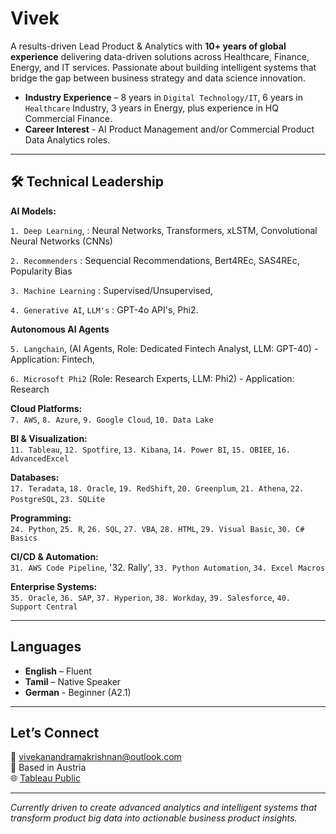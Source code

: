 # Vivek

A results-driven Lead Product & Analytics with **10+ years of global experience** delivering data-driven solutions across Healthcare, Finance, Energy, and IT services. Passionate about building intelligent systems that bridge the gap between business strategy and data science innovation.

- **Industry Experience** – 8 years in `Digital Technology/IT`, 6 years in `Healthcare` Industry, 3 years in Energy, plus experience in HQ Commercial Finance.
- **Career Interest** - AI Product Management and/or Commercial Product Data Analytics roles.

---

## 🛠️ Technical Leadership

**AI Models:**  

`1. Deep Learning`, : Neural Networks, Transformers, xLSTM, Convolutional Neural Networks (CNNs)

`2. Recommenders` : Sequencial Recommendations, Bert4REc, SAS4REc, Popularity Bias 

`3. Machine Learning` : Supervised/Unsupervised, 

`4. Generative AI`, `LLM's` : GPT-4o API's, Phi2.

**Autonomous AI Agents**

`5. Langchain`, (AI Agents, Role: Dedicated Fintech Analyst, LLM: GPT-40) - Application: Fintech, 

 `6. Microsoft Phi2` (Role: Research Experts, LLM: Phi2) - Application: Research

**Cloud Platforms:**  
`7. AWS`, `8. Azure`, `9. Google Cloud`, `10. Data Lake` 

**BI & Visualization:**  
`11. Tableau`, `12. Spotfire`, `13. Kibana`, `14. Power BI`, `15. OBIEE`, `16. AdvancedExcel`  

**Databases:**  
`17. Teradata`, `18. Oracle`, `19. RedShift`, `20. Greenplum`, `21. Athena`, `22. PostgreSQL`, `23. SQLite`  

**Programming:**  
`24. Python`, `25. R`, `26. SQL`, `27. VBA`, `28. HTML`, `29. Visual Basic`, `30. C# Basics`  

**CI/CD & Automation:**  
`31. AWS Code Pipeline`, '32. Rally', `33. Python Automation`, `34. Excel Macros`  

**Enterprise Systems:**  
`35. Oracle`, `36. SAP`, `37. Hyperion`, `38. Workday`, `39. Salesforce`, `40. Support Central`

---

## Languages

- **English** – Fluent  
- **Tamil** – Native Speaker
- **German** - Beginner (A2.1)
---

## Let’s Connect

📧 [vivekanandramakrishnan@outlook.com](mailto:vivekanandramakrishnan@outlook.com)  
📍 Based in Austria  
🌐 [Tableau Public](https://public.tableau.com/app/profile/vivekanand4623/vizzes)

---

*Currently driven to create advanced analytics and intelligent systems that transform product big data into actionable business product insights.*
